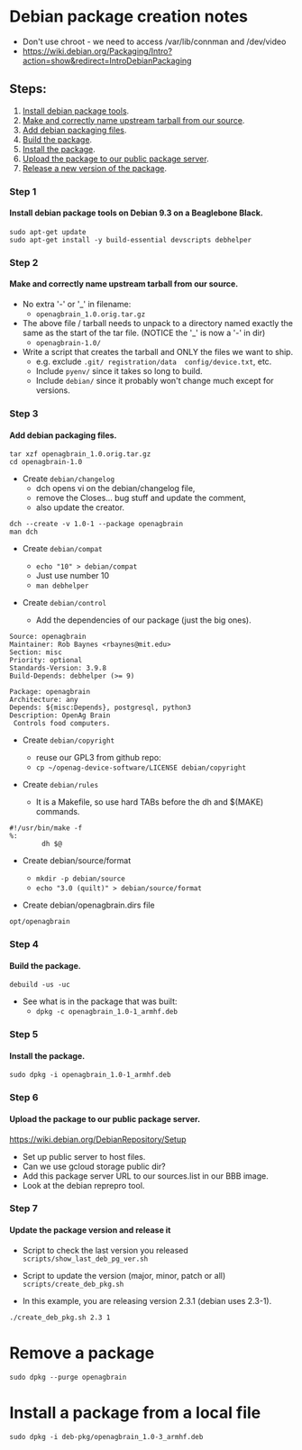# Debian package creation notes

- Don't use chroot - we need to access /var/lib/connman and /dev/video
- https://wiki.debian.org/Packaging/Intro?action=show&redirect=IntroDebianPackaging

## Steps:
1. [Install debian package tools](#step-1).
1. [Make and correctly name upstream tarball from our source](#step-2).
1. [Add debian packaging files](#step-3).
1. [Build the package](#step-4).
1. [Install the package](#step-5).
1. [Upload the package to our public package server](#step-6).
1. [Release a new version of the package](#step-7).

### Step 1 
#### Install debian package tools on Debian 9.3 on a Beaglebone Black.
    sudo apt-get update
    sudo apt-get install -y build-essential devscripts debhelper

### Step 2 
#### Make and correctly name upstream tarball from our source.
- No extra '-' or '_' in filename: 
  - `openagbrain_1.0.orig.tar.gz`
- The above file / tarball needs to unpack to a directory named exactly the same as the start of the tar file. (NOTICE the '_' is now a '-' in dir) 
  - `openagbrain-1.0/`
- Write a script that creates the tarball and ONLY the files we want to ship.  
  - e.g. exclude `.git/ registration/data  config/device.txt`, etc.
  - Include `pyenv/` since it takes so long to build.
  - Include `debian/` since it probably won't change much except for versions.

### Step 3 
#### Add debian packaging files.
    tar xzf openagbrain_1.0.orig.tar.gz
    cd openagbrain-1.0
    
- Create `debian/changelog`
  - dch opens vi on the debian/changelog file,
  - remove the Closes... bug stuff and update the comment, 
  - also update the creator.

```
dch --create -v 1.0-1 --package openagbrain
man dch
```

- Create `debian/compat`
  - `echo "10" > debian/compat`
  - Just use number 10
  - `man debhelper` 

- Create `debian/control`
  - Add the dependencies of our package (just the big ones).

```
Source: openagbrain
Maintainer: Rob Baynes <rbaynes@mit.edu>
Section: misc
Priority: optional
Standards-Version: 3.9.8
Build-Depends: debhelper (>= 9)

Package: openagbrain
Architecture: any
Depends: ${misc:Depends}, postgresql, python3
Description: OpenAg Brain
 Controls food computers.
```

- Create `debian/copyright`
  - reuse our GPL3 from github repo:
  - `cp ~/openag-device-software/LICENSE debian/copyright`

- Create `debian/rules`
  - It is a Makefile, so use hard TABs before the dh and $(MAKE) commands.

```
#!/usr/bin/make -f
%:
        dh $@
```

- Create debian/source/format
  - `mkdir -p debian/source`
  - `echo "3.0 (quilt)" > debian/source/format`

- Create debian/openagbrain.dirs file 
```
opt/openagbrain
```

### Step 4 
#### Build the package.
    debuild -us -uc

- See what is in the package that was built:
  - `dpkg -c openagbrain_1.0-1_armhf.deb`

### Step 5 
#### Install the package.
    sudo dpkg -i openagbrain_1.0-1_armhf.deb

### Step 6 
#### Upload the package to our public package server.
https://wiki.debian.org/DebianRepository/Setup
- Set up public server to host files.
- Can we use gcloud storage public dir?
- Add this package server URL to our sources.list in our BBB image.
- Look at the debian reprepro tool.

### Step 7
#### Update the package version and release it
- Script to check the last version you released `scripts/show_last_deb_pg_ver.sh`

- Script to update the version (major, minor, patch or all) `scripts/create_deb_pkg.sh`


- In this example, you are releasing version 2.3.1 (debian uses 2.3-1).

```
./create_deb_pkg.sh 2.3 1
```

# Remove a package
```
sudo dpkg --purge openagbrain
```

# Install a package from a local file
```
sudo dpkg -i deb-pkg/openagbrain_1.0-3_armhf.deb
```


